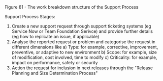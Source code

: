 Figure 81 - The work breakdown structure of the Support Process

Support Process Stages:

1. Create a new support request through support ticketing systems (eg Service Now or Team Foundation Serivce) and provide further details (eg how to replicate an issue, if applicable)
2. Analyse the reported request or problem and categorise the request in different dimensions like
  a) Type: for example, corrective, improvement, preventive, or adaptive to new environment
  b) Scope: for example, size of modification, cost involved, time to modify
  c) Criticality: for example, impact on performance, safety or security
3. Action the request for inclusion in next releases through the "Release Planning and Size Determination Process"